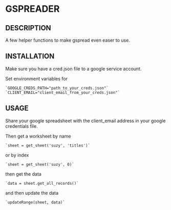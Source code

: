 # GSPREADER
## DESCRIPTION
A few helper functions to make gspread even easer to use.

## INSTALLATION
Make sure you have a cred.json file to a google service account.

Set environment variables for 

    `GOOGLE_CREDS_PATH="path_to_your_creds.json"`
    `CLIENT_EMAIL="client_email_from_your_creds.json"`

## USAGE

Share your google spreadsheet with the client_email address in your google credentials file.

Then get a worksheet by name

    `sheet = get_sheet('suzy', 'titles')`

or by index

    `sheet = get_sheet('suzy', 0)`

then get the data

    `data = sheet.get_all_records()`

and then update the data

    `updateRange(sheet, data)`
